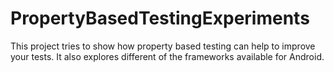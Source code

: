 # PropertyBasedTestingExperiments
This project tries to show how property based testing can help to improve your tests. 
It also explores different of the frameworks available for Android.
